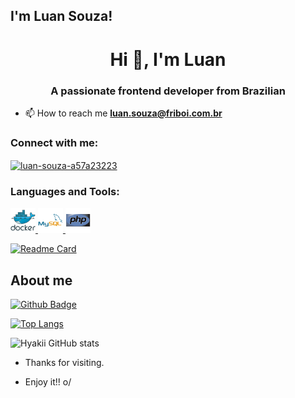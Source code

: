 ## I'm Luan Souza!


<h1 align="center">Hi 👋, I'm Luan</h1>
<h3 align="center">A passionate frontend developer from Brazilian </h3>

- 📫 How to reach me **luan.souza@friboi.com.br**

<h3 align="left">Connect with me:</h3>
<p align="left">
<a href="https://linkedin.com/in/luan-souza-a57a23223" target="blank"><img align="center" src="https://raw.githubusercontent.com/rahuldkjain/github-profile-readme-generator/master/src/images/icons/Social/linked-in-alt.svg" alt="luan-souza-a57a23223" height="30" width="40" /></a>
</p>

<h3 align="left">Languages and Tools:</h3>
<p align="left"> <a href="https://www.docker.com/" target="_blank"> <img src="https://raw.githubusercontent.com/devicons/devicon/master/icons/docker/docker-original-wordmark.svg" alt="docker" width="40" height="40"/> </a> <a href="https://www.mysql.com/" target="_blank"> <img src="https://raw.githubusercontent.com/devicons/devicon/master/icons/mysql/mysql-original-wordmark.svg" alt="mysql" width="40" height="40"/> </a> <a href="https://www.php.net" target="_blank"> <img src="https://raw.githubusercontent.com/devicons/devicon/master/icons/php/php-original.svg" alt="php" width="40" height="40"/> </a> </p>

 
 [![Readme Card](https://github-readme-stats.vercel.app/api/pin/?username=Hyakii&repo=github-readme-stats)](https://github.com/Hyakii/github-readme-stats)

## About me

[![Github Badge](https://img.shields.io/badge/-Github-000?style=flat-square&logo=Github&logoColor=white&link=https://github.com/Hyakii)](https://github.com/Hyakii)


[![Top Langs](https://github-readme-stats.vercel.app/api/top-langs/?username=Hyakii&layout=compact)](https://github.com/Hyakii/github-readme-stats)

![Hyakii GitHub stats](https://github-readme-stats.vercel.app/api?username=Hyakii&show_icons=true&theme=radical)


- Thanks for visiting.

- Enjoy it!! o/
